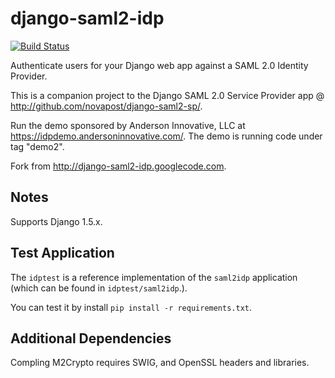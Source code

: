 django-saml2-idp
================

[![Build Status](https://travis-ci.org/mobify/django-saml2-idp.svg?branch=master)](https://travis-ci.org/mobify/django-saml2-idp)


Authenticate users for your Django web app against a SAML 2.0 Identity Provider.

This is a companion project to the Django SAML 2.0 Service Provider app @ http://github.com/novapost/django-saml2-sp/.

Run the demo sponsored by Anderson Innovative, LLC at https://idpdemo.andersoninnovative.com/. The demo is running code under tag "demo2".

Fork from http://django-saml2-idp.googlecode.com.

Notes
-----------------------

Supports Django 1.5.x.

Test Application
----------------------

The `idptest` is a reference implementation of the `saml2idp` application
(which can be found in `idptest/saml2idp`.).

You can test it by install `pip install -r requirements.txt`.

Additional Dependencies
-----------------------

Compling M2Crypto requires SWIG, and OpenSSL headers and libraries.

